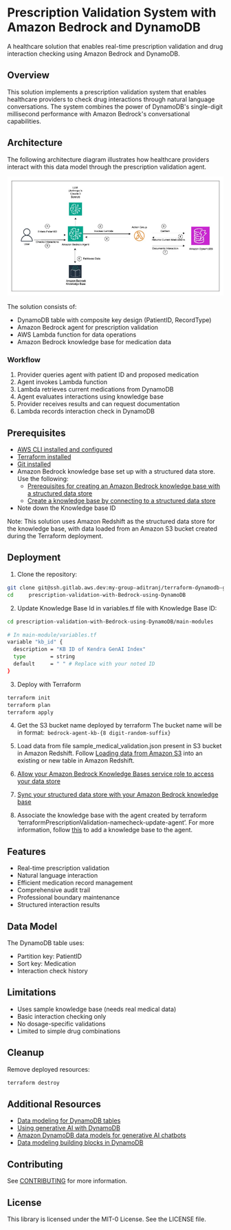 # Prescription Validation System with Amazon Bedrock and DynamoDB

A healthcare solution that enables real-time prescription validation and drug interaction checking using Amazon Bedrock and DynamoDB.

## Overview

This solution implements a prescription validation system that enables healthcare providers to check drug interactions through natural language conversations. The system combines the power of DynamoDB's single-digit millisecond performance with Amazon Bedrock's conversational capabilities.

## Architecture

The following architecture diagram illustrates how healthcare providers interact with this data model through the prescription validation agent.

![Architecture Diagram](image.png)

The solution consists of:
- DynamoDB table with composite key design (PatientID, RecordType)
- Amazon Bedrock agent for prescription validation
- AWS Lambda function for data operations
- Amazon Bedrock knowledge base for medication data

### Workflow
1. Provider queries agent with patient ID and proposed medication
2. Agent invokes Lambda function
3. Lambda retrieves current medications from DynamoDB
4. Agent evaluates interactions using knowledge base
5. Provider receives results and can request documentation
6. Lambda records interaction check in DynamoDB

## Prerequisites

- [AWS CLI installed and configured](https://docs.aws.amazon.com/cli/latest/userguide/getting-started-install.html)
- [Terraform installed](https://developer.hashicorp.com/terraform/tutorials/aws-get-started/install-cli)
- [Git installed](https://git-scm.com/downloads)
- Amazon Bedrock knowledge base set up with a structured data store. Use the following:
  - [Prerequisites for creating an Amazon Bedrock knowledge base with a structured data store](https://docs.aws.amazon.com/bedrock/latest/userguide/knowledge-base-prereq-structured.html)
  - [Create a knowledge base by connecting to a structured data store](https://docs.aws.amazon.com/bedrock/latest/userguide/knowledge-base-structured-create.html)
- Note down the Knowledge base ID

Note: This solution uses Amazon Redshift as the structured data store for the knowledge base, with data loaded from an Amazon S3 bucket created during the Terraform deployment.


## Deployment

1. Clone the repository:
```bash
git clone git@ssh.gitlab.aws.dev:my-group-aditranj/terraform-dynamodb-genai-blog.git
cd     prescription-validation-with-Bedrock-using-DynamoDB
```

2. Update Knowledge Base Id in variables.tf file with Knowledge Base ID:
```bash
cd prescription-validation-with-Bedrock-using-DynamoDB/main-modules
```

```bash
# In main-module/variables.tf
variable "kb_id" {
  description = "KB ID of Kendra GenAI Index"
  type        = string
  default     = " " # Replace with your noted ID 
}
```

3. Deploy with Terraform
```bash
terraform init
terraform plan
terraform apply
```

4. Get the S3 bucket name deployed by terraform The bucket name will be in format:` bedrock-agent-kb-{8 digit-random-suffix}`

5.	Load data from file sample_medical_validation.json present in S3 bucket in Amazon Redshift. Follow [Loading data from Amazon S3](https://docs.aws.amazon.com/redshift/latest/mgmt/query-editor-v2-loading-data.html) into an existing or new table in Amazon Redshift.

6.	[Allow your Amazon Bedrock Knowledge Bases service role to access your data store](https://docs.aws.amazon.com/bedrock/latest/userguide/knowledge-base-prereq-structured-db-access.html)

7.	[Sync your structured data store with your Amazon Bedrock knowledge base](https://docs.aws.amazon.com/bedrock/latest/userguide/kb-data-source-structured-sync-ingest.html)

8. Associate the knowledge base with the agent created by terraform ‘terraformPrescriptionValidation-namecheck-update-agent’. For more information, follow [this](https://docs.aws.amazon.com/bedrock/latest/userguide/agents-kb-add.html) to add a knowledge base to the agent.

## Features

- Real-time prescription validation
- Natural language interaction
- Efficient medication record management
- Comprehensive audit trail
- Professional boundary maintenance
- Structured interaction results

## Data Model

The DynamoDB table uses:
- Partition key: PatientID
- Sort key: Medication
- Interaction check history

## Limitations

- Uses sample knowledge base (needs real medical data)
- Basic interaction checking only
- No dosage-specific validations
- Limited to simple drug combinations

## Cleanup

Remove deployed resources:
```bash
terraform destroy
```

## Additional Resources

- [Data modeling for DynamoDB tables](https://docs.aws.amazon.com/amazondynamodb/latest/developerguide/data-modeling.html)
- [Using generative AI with DynamoDB](https://docs.aws.amazon.com/amazondynamodb/latest/developerguide/ddb-ai-integration.html)
- [Amazon DynamoDB data models for generative AI chatbots](https://aws.amazon.com/blogs/database/amazon-dynamodb-data-models-for-generative-ai-chatbots/)
- [Data modeling building blocks in DynamoDB](https://docs.aws.amazon.com/amazondynamodb/latest/developerguide/data-modeling-blocks.html)


## Contributing

See [CONTRIBUTING](CONTRIBUTING.md#security-issue-notifications) for more information.

## License
This library is licensed under the MIT-0 License. See the LICENSE file.

